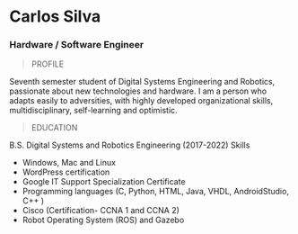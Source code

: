 # Carlos Silva #
### Hardware / Software Engineer ###
> PROFILE

Seventh semester student of Digital Systems Engineering and
Robotics, passionate about new technologies and hardware.
I am a person who adapts easily to adversities, with highly
developed organizational skills, multidisciplinary, self-learning and
optimistic.

>EDUCATION

B.S. Digital Systems and Robotics Engineering (2017-2022)
Skills
* Windows, Mac and Linux
* WordPress certification
* Google IT Support Specialization Certificate
* Programming languages (C, Python, HTML, Java, VHDL, AndroidStudio, C++ )
* Cisco (Certification- CCNA 1 and CCNA 2)
* Robot Operating System (ROS) and Gazebo